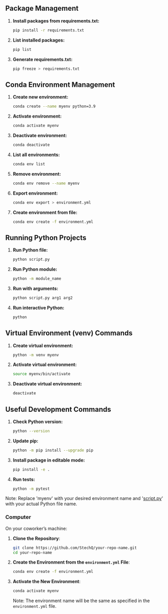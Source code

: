 ## Package Management

1. **Install packages from requirements.txt:**
    
    ```bash
    pip install -r requirements.txt
    ```
    
2. **List installed packages:**
    
    ```bash
    pip list
    ```
    
3. **Generate requirements.txt:**
    
    ```bash
    pip freeze > requirements.txt
    ```
    

## Conda Environment Management

1. **Create new environment:**
    
    ```bash
    conda create --name myenv python=3.9
    ```
    
2. **Activate environment:**
    
    ```bash
    conda activate myenv
    ```
    
3. **Deactivate environment:**
    
    ```bash
    conda deactivate
    ```
    
4. **List all environments:**
    
    ```bash
    conda env list
    ```
    
5. **Remove environment:**
    
    ```bash
    conda env remove --name myenv
    ```
    
6. **Export environment:**
    
    ```bash
    conda env export > environment.yml
    ```
    
7. **Create environment from file:**
    
    ```bash
    conda env create -f environment.yml
    ```
    

## Running Python Projects

1. **Run Python file:**
    
    ```bash
    python script.py
    ```
    
2. **Run Python module:**
    
    ```bash
    python -m module_name
    ```
    
3. **Run with arguments:**
    
    ```bash
    python script.py arg1 arg2
    ```
    
4. **Run interactive Python:**
    
    ```bash
    python
    ```
    

## Virtual Environment (venv) Commands

1. **Create virtual environment:**
    
    ```bash
    python -m venv myenv
    ```
    
2. **Activate virtual environment:**
    
    ```bash
    source myenv/bin/activate
    ```
    
3. **Deactivate virtual environment:**
    
    ```bash
    deactivate
    ```
    

## Useful Development Commands

1. **Check Python version:**
    
    ```bash
    python --version
    ```
    
2. **Update pip:**
    
    ```bash
    python -m pip install --upgrade pip
    ```
    
3. **Install package in editable mode:**
    
    ```bash
    pip install -e .
    ```
    
4. **Run tests:**
    
    ```bash
    python -m pytest
    ```
    

Note: Replace 'myenv' with your desired environment name and '[script.py](http://script.py)' with your actual Python file name.

### **Computer**

On your coworker’s machine:

1. **Clone the Repository**:
    
    ```bash
    git clone https://github.com/StechQ/your-repo-name.git
    cd your-repo-name
    ```
    
2. **Create the Environment from the `environment.yml` File**:
    
    ```bash
    conda env create -f environment.yml
    
    ```
    
3. **Activate the New Environment**:
    
    ```bash
    conda activate myenv
    ```
    
    Note: The environment name will be the same as specified in the `environment.yml` file.